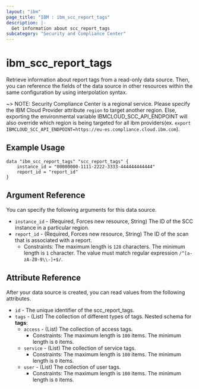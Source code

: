 ```yaml
---
layout: "ibm"
page_title: "IBM : ibm_scc_report_tags"
description: |-
  Get information about scc_report_tags
subcategory: "Security and Compliance Center"
---
```


# ibm_scc_report_tags

Retrieve information about report tags from a read-only data source. Then, you can reference the fields of the data source in other resources within the same configuration by using interpolation syntax.

~> NOTE: Security Compliance Center is a regional service. Please specify the IBM Cloud Provider attribute `region` to target another region. Else, exporting the environmental variable IBMCLOUD_SCC_API_ENDPOINT will also override which region is being targeted for all ibm providers(ex. `export IBMCLOUD_SCC_API_ENDPOINT=https://eu-es.compliance.cloud.ibm.com`).

## Example Usage

```hcl
data "ibm_scc_report_tags" "scc_report_tags" {
    instance_id = "00000000-1111-2222-3333-444444444444"
    report_id = "report_id"
}
```

## Argument Reference

You can specify the following arguments for this data source.

* `instance_id` - (Required, Forces new resource, String) The ID of the SCC instance in a particular region.
* `report_id` - (Required, Forces new resource, String) The ID of the scan that is associated with a report.
  * Constraints: The maximum length is `128` characters. The minimum length is `1` character. The value must match regular expression `/^[a-zA-Z0-9\\-]+$/`.

## Attribute Reference

After your data source is created, you can read values from the following attributes.

* `id` - The unique identifier of the scc_report_tags.
* `tags` - (List) The collection of different types of tags.
Nested schema for **tags**:
	* `access` - (List) The collection of access tags.
	  * Constraints: The maximum length is `100` items. The minimum length is `0` items.
	* `service` - (List) The collection of service tags.
	  * Constraints: The maximum length is `100` items. The minimum length is `0` items.
	* `user` - (List) The collection of user tags.
	  * Constraints: The maximum length is `100` items. The minimum length is `0` items.

